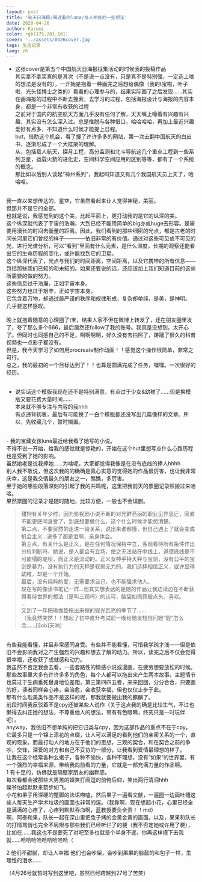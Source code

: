 ```yaml
---
layout: post
title: '航天日海报/最近看的luna/与人相处的一些想法'
date: 2020-04-26
author: Kazumi
color: rgb(175,201,161)
cover: '../assets/0426cover.jpg'
tags: 生活记录
lang: zh
---
```




- 这张cover是第五个中国航天日海报征集活动的时候我的投稿作品<br>
其实拿不拿奖真的是其次（不是说一点没有，只是真不是特别强，一定选上啥的想法是没有的），一开始是抱着一种画完之后想给偶像（我的t宝啦，叶子啦，光头怪博士之类的）看看的心理参与的，结果实际画了之后发现……其实在画海报的过程中不断去搜索，去学习的过程，包括海报设计与海报的内容本身，都是一个非常有收获的过程<br>
之前对于国内的航空航天方面几乎没有任何了解，天天嘴上嚎着有兴趣有兴趣，其实没有怎么深入过。总是推脱与各种借口，哈哈哈哈，再加上最近兴趣爱好有点多，不知道什么时候才能提上日程。<br>
but，借助这个机会，看了搜了许许多多的网站，第一次去翻中国航天的白皮书，逐渐形成了一个大框架的理解。<br>
从，包括载人航天，探月工程，高分监测和北斗导航这几个重点工程到一些系列卫星，运载火箭的进化史，空间科学空间应用的区别等等，都有了一个系统的概念。<br>
那比如以后别人谈起“神州系列”，我起码知道又有几个我国航天员上天了，哈哈哈。<br>
<br>
我一直以来想传达的，星空，它虽然看起来让人觉得神秘，美丽。<br>
但那并不是它的全部。<br>
也就是说，我感觉到的这个美，比起平面上，更打动我的是它的纵深的美。<br>
这个纵深就代表了宇宙的浩瀚，大到已经不能用简单的big亦或huge去形容。是需要用漫长的时间去衡量的距离。因此，我们看到的那些细密的光点，都是古老的时间长河里它们曾经的样子————依旧非常的有价值。通过对这些可见或不可见的光，进行光谱分析，可以“看到”里面有什么元素，是什么温度，长期的观察还能看出它的生命历程的变化，或许能找到它的卫星。<br>
这个纵深代表了，光点与我们的时间距离，空间距离，以及它携带的所有信息——包括那些我们已知的和未知的。如果还要说的话，还应该加上我们知道目前的这些所需要的做的努力。<br>
这些信息过于浩瀚，正如宇宙本身。<br>
这些努力也过于艰辛，正如宇宙本身。<br>
它包含着万物，却通过最严谨的秩序和规律形成，复杂却单纯，是美，是神明。<br>
几乎要这样感叹。<br>
<br>
晚上就抱着随意的心理圈了t宝，结果人家不但在微博上转发了，还在朋友圈里发了，夸了那么多个666，最后居然还follow了我的账号。我真是没想到。太开心了。但同时也同感自己的不足，啊啊啊啊，好久没有去拍照了，踌躇了很久的科普视频也一点影子都没有。<br>
但是，我今天学习了如何用procreate制作动画！！感觉这个操作很简单，非常之可行。<br>
总之，我的最初的一个目标达到了！！也算是圆满完成了任务，嘿嘿。一次很好的经历。<br>

<br>

- 说实话这个模版我现在还不是特别满意，有点过于少女&幼稚了……但是换模版又要花费大量时间……<br>
本来就不够专注与内容的我hhh<br>
有点违背初衷，最后有可能换了一白个模版都还没写出几篇像样的文章。所以，先收藏几个，暂时搁置。<br>

<br>
- 我的宝藏女孩luna最近给我看了她写的小说。<br>
不得不说一开始，给我的感觉就是惊艳的，开始在这个hut里想写点什么心路历程也是受到了她的影响。<br>
虽然她老是说我捧她……为啥呢，大家都觉得我像是在没有底线的捧人hhhh<br>
别人我不敢说，但这次我的的确确是真心实意的觉得她的作品很厉害，也让我非常庆幸，这是我交情最久的朋友之一，瞧瞧，多厉害。<br>
至于她的哪些段落深刻的引起了我的共鸣呢，这里把我前天的票圈记录照搬过来哈哈。<br>
果然票圈的记录才是随时随地，比较方便，一般也不会误删。

> 甜狗有关年少时，因为影视剧小说不断的对光鲜亮丽的职业见异思迁，简直不能更感同身受了，到底想要做什么，这个什么时候才能想清楚。<br>
第二点，不要贸然的走进一段关系，说出来谁都懂，但自己遇上了就会变成机会主义…说多了都是泪啊，亲身体会。<br>
第三点，有关什么是正义，是在任何情况保持中立，客观看待所有条件作出分析判断吗，她说，是人都会有立场，使之无法站在中线上，道德底线是不可崩塌的堤坝，而正义是流动的。正义女神手持天秤与宝剑，没有公平的宝剑是暴力，没有执行力的天秤是软弱无力的。我们选择相信正义，或许显得幼稚，却是一个开始。<br>
最后，没有纯粹的爱，无需要求自己，也不能强求他人。<br>
现在写的像读书笔记一样…但其实想表达的是她的作品让我边读边在不断获得看待世界的想法（是叫三观吗）的认可，脑袋如捣蒜般点头。喜欢。<br>
…<br>
又到了一年把瑜伽垫拖出来擦的锃光瓦亮的季节了……<br>
（我竟然突然！！想起了初中直升考试前一晚给她发短信问她“鋥”怎么念……[Sob]天呐）<br>

<br>
有些我能看懂，并且非常感同身受。有些并不能看懂，可惜我学疏才浅——但是依旧不会影响我对之产生强烈的兴趣和想去了解的动力。所以，读完之后不仅会觉得很幸福，还收获了成就感和动力。<br>
我虽然不否定我会去看，一些套路性的情感小说或漫画，在疲劳想要放松的时候。那些故事里大多有许许多多的角色，每个人都可以拖出来产生两本故事。主题情节也莫过于生病垂死替身地位差距，第三第四四五者，来来回回，分分合合，只要画的好，读者同样会心疼，会治愈，会收获幸福，但也仅仅止步于此。<br>
那有什么耽美类作品不是这样的呢，那我就要搬出我的麒麟了。<br>
前段时间我反驳着不是cpy还被某些人说作（关于这点我的确是比较生气，不过也懒得去纠正她的想法，不尊重他人的想法，带有有色眼睛，终究只是一时玩伴吧）。<br>
anyway，我依旧不想单纯的把它归类与cpy，因为这部作品的重点不在于cpy，它最多只是一个锦上添花的点缀，让人可以满足的看到他们的亲密关系的一个，直观的现象。而最打动人的地方在于他们的思想，三观的契合，和在契合之前的争吵，交锋，深爱的对方和自己不妥协的一部分，让我看到爱情最理想的样子。<br>
让我在这个经常各种幺蛾子，各种不愉快，各种不理想，没有“如果”的世界里，有一个强烈的幸福来源，带给我向前看的力量，它就是一部充满力量的作品啊。<br>
1 有十足的，仿佛就是隔壁家朋友的幽默感。<br>
  每次看都会被那些大男孩的嬉笑打闹逗的前俯后仰，笑出两行清泪hhh<br>
  侯爷怕起默默来箭步如飞。<br>
  小花和果子用深硬的蹩脚的法语唠嗑，然后果子一遍看文献，一遍圈一边画吐槽这些人每天生产学术垃圾的画面也非常的逗。（我靠啊，现在想起小花，心里已经全是满满的心疼了，心疼到默默吞血啊，蓝教授要负全责！！md）<br>
  啊，阿泰和果，队长一起在深山里把兔子烤的金黄金黄的画面。以及，果果和队长的打情骂俏也完全不局限与那些我们已经听烂了的梗（我不否定她或许用了梗），比如在……我这也不是要死了对吧至多也就是个半身不遂，你再这样摸下去我就……哈哈哈哈哈哈哈哈哈（<br>

2 他们不甜腻，却让人幸福
 他们也会吵架，会吵到果果的脸鼓的和包子一样，生理性的泪水……

 （4月26号就暂时写到这里吧，虽然已经跨越到27号了苦笑）
